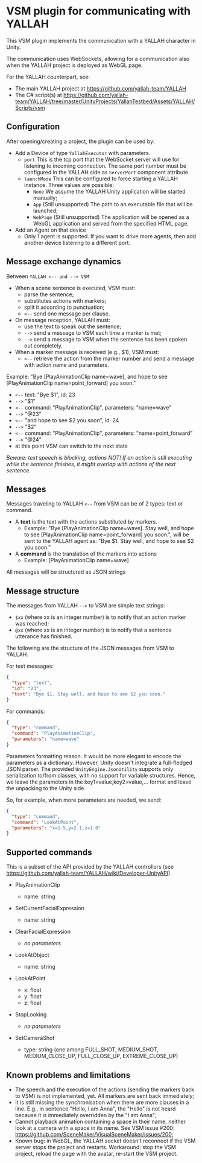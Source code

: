 # VSM plugin for communicating with YALLAH

This VSM plugin implements the communication with a YALLAH character in Unity.

The communication uses WebSockets, allowing for a communication also when the YALLAH project is deployed as WebGL page.

For the YALLAH counterpart, see:

* The main YALLAH project at <https://github.com/yallah-team/YALLAH>
* The C# script(s) at <https://github.com/yallah-team/YALLAH/tree/master/UnityProjects/YallahTestbed/Assets/YALLAH/Scripts/vsm>

## Configuration

After opening/creating a project, the plugin can be used by:

* Add a Device of type `YallahExecutor` with parameters.
  * `port` This is the tcp port that the WebSocket server will use for listening to incoming connection. The same port number must be configured in the YALLAH side as `ServerPort` component attribute.
  * `launchMode` This can be configured to force starting a YALLAH instance. Three values are possible:
    * `None` We assume the YALLAH Unity application will be started manually;
    * `App` (Still unsupported) The path to an executable file that will be launched;
    * `WebPage` (Still unsupported) The application will be opened as a WebGL application and served from the specified HTML page.
* Add an Agent on that device
  * Only 1 agent is supported. If you want to drive more agents, then add another device listening to a different port.

## Message exchange dynamics

Between `YALLAH <-- and --> VSM`
* When a scene sentence is executed, VSM must:
  * parse the sentence;
  * substitutes actions with markers;
  * split it according to punctuation;
  * `<--` send one message per clause.
* On message reception, YALLAH must:
  * use the text to speak out the sentence;
  * `-->` send a message to VSM each time a marker is met;
  * `-->` send a message to VSM when the sentence has been spoken out completely.
* When a marker message is received (e.g., $1), VSM must:
  * `<--` retrieve the action from the marker number and send a message with action name and parameters.

Example: "Bye [PlayAnimationClip name=wave], and hope to see [PlayAnimationClip name=point_forward] you soon."

* `<--` text: "Bye $1", id: 23
* `-->` "$1"
* `<--` command: "PlayAnimationClip", parameters: "name=wave"
* `-->` "@23"
* `<--` "and hope to see $2 you soon", id: 24
* `-->` "$2"
* `<--` command: "PlayAnimationClip", parameters: "name=point_forward"
* `-->` "@24"
* at this point VSM can switch to the next state

_Beware: text speech is blocking, actions NOT! If an action is still executing while the sentence finishes, it might overlap with actions of the next sentence._

    
## Messages

Messages traveling to YALLAH `<--` from VSM can be of 2 types: text or command.

* A **text** is the text with the actions substituted by markers.
  * Example:
  "Bye [PlayAnimationClip name=wave]. Stay well, and hope to see [PlayAnimationClip name=point_forward] you soon.",
  will be sent to the YALLAH agent as:
  "Bye $1. Stay well, and hope to see $2 you soon."
* A **command** is the translation of the markers into actions
  * Example: [PlayAnimationClip name=wave]

All messages will be structured as JSON strings

## Message structure

The messages from YALLAH `-->` to VSM are simple text strings:

* `$xx` (where xx is an integer number) is to notify that an action marker was reached;
* `@xx` (where xx is an integer number) is to notify that a sentence utterance has finished. 

The following are the structure of the JSON messages from VSM to YALLAH.

For text messages:

```JSON
{
  "type": "text",
  "id": "23",
  "text": "Bye $1. Stay well, and hope to see $2 you soon."
}
```

For commands:

```JSON
{
  "type": "command",
  "command": "PlayAnimationClip",
  "parameters": "name=wave"
}
```

Parameters formatting reason. It would be more elegant to encode the parameters as a dictionary.
However, Unity doesn't integrate a full-fledged JSON parser. The provided `UnityEngine.JsonUtility` supports only serialization to/from classes, with no support for variable structures.
Hence, we leave the parameters in the key1=value,key2=value,... format and leave the unpacking to the Unity side.

So, for example, when more parameters are needed, we send:

```JSON
{
  "type": "command",
  "command": "LookAtPoint",
  "parameters": "x=1.5,y=2.1,z=1.0"
}
```


## Supported commands

This is a subset of the API provided by the YALLAH controllers (see <https://github.com/yallah-team/YALLAH/wiki/Developer-UnityAPI>).

* PlayAnimationClip
  * name: string

* SetCurrentFacialExpression
  * name: string

* ClearFacialExpression
  * _no parameters_

* LookAtObject
  * name: string

* LookAtPoint
  * x: float
  * y: float
  * z: float
  
* StopLooking
  * _no parameters_

* SetCameraShot
  * type: string (one among FULL_SHOT, MEDIUM_SHOT, MEDIUM_CLOSE_UP, FULL_CLOSE_UP, EXTREME_CLOSE_UP)


## Known problems and limitations

* The speech and the execution of the actions (sending the markers back to VSM) is not implemented, yet. All markers are sent back immediately;
* It is still missing the synchronisation when there are more clauses in a line. E.g., in sentence "Hello, I am Anna", the "Hello" is not heard because it is immediately overridden by the "I am Anna";
* Cannot playback animation containing a space in their name, neither look at a camera with a space in its name. See VSM issue #200: <https://github.com/SceneMaker/VisualSceneMaker/issues/200>;
* Known bug: in WebGL, the YALLAH socket doesn't reconnect if the VSM server stops the project and restarts. Workaround: stop the VSM project, reload the page with the avatar, re-start the VSM project.
